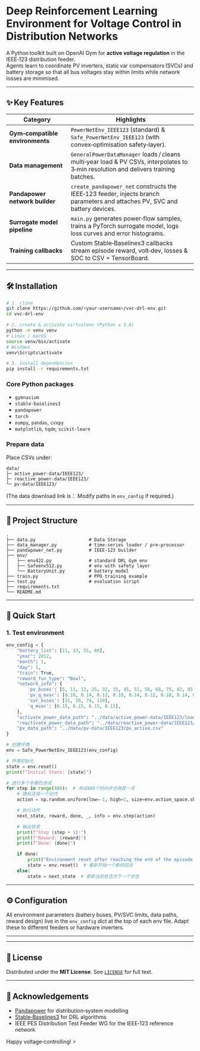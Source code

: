 
# Deep Reinforcement Learning Environment for Voltage Control in Distribution Networks

A Python toolkit built on OpenAI Gym for **active voltage regulation** in the IEEE‑123 distribution feeder.  
Agents learn to coordinate PV inverters, static var compensators (SVCs) and battery storage so that all bus voltages stay within limits while network losses are minimised.

---

## ✨ Key Features

| Category | Highlights |
|----------|------------|
| **Gym‑compatible environments** | `PowerNetEnv_IEEE123` (standard) & `Safe_PowerNetEnv_IEEE123` (with convex‑optimisation safety‑layer). |
| **Data management** | `GeneralPowerDataManager` loads / cleans multi‑year load & PV CSVs, interpolates to 3‑min resolution and delivers training batches. |
| **Pandapower network builder** | `create_pandapower_net` constructs the IEEE‑123 feeder, injects branch parameters and attaches PV, SVC and battery devices. |
| **Surrogate model pipeline** | `main.py` generates power‑flow samples, trains a PyTorch surrogate model, logs loss curves and error histograms. |
| **Training callbacks** | Custom Stable‑Baselines3 callbacks stream episode reward, volt‑dev, losses & SOC to CSV + TensorBoard. |

---

## 🛠️ Installation

```bash
# 1. clone
git clone https://github.com/<your‑username>/vvc‑drl‑env.git
cd vvc‑drl‑env

# 2. create & activate virtualenv (Python ≥ 3.8)
python -m venv venv
# Linux / macOS
source venv/bin/activate
# Windows
venv\Scripts\activate

# 3. install dependencies
pip install -r requirements.txt
````

### Core Python packages

* `gymnasium`
* `stable-baselines3`
* `pandapower`
* `torch`
* `numpy`, `pandas`, `cvxpy`
* `matplotlib`, `tqdm`, `scikit-learn`

### Prepare data

Place CSVs under:

```
data/
├─ active_power-data/IEEE123/
├─ reactive_power-data/IEEE123/
└─ pv-data/IEEE123/
```

(The data download link is：
 Modify paths in `env_config` if required.)

---

## 📁 Project Structure

```
.
├── data.py                    # Data Storage
├── data_manager.py            # time‑series loader / pre‑processor
├── pandapower_net.py          # IEEE‑123 builder
├── env/
│   ├── env422.py              # standard DRL Gym env
│   ├── Safeenv512.py          # env with safety layer
│   └── BatteryUnit.py         # battery model
├── train.py                   # PPO training example
├── test.py                    # evaluation script
├── requirements.txt
└── README.md
```

---

## 🚀 Quick Start

### 1. Test environment

```python
env_config = {
    "battery_list": [11, 33, 55, 80],
    "year": 2012,
    "month": 1,
    "day": 1,
    "train": True,
    "reward_fun_type": "Bowl",
    "network_info": {
        'pv_buses': [5, 11, 12, 25, 32, 35, 45, 51, 56, 66, 75, 82, 85, 101, 110],
        'pv_q_mvar': [0.10, 0.14, 0.12, 0.10, 0.14, 0.12, 0.10, 0.14, 0.12, 0.10, 0.10, 0.14, 0.12, 0.10, 0.14],
        'svc_buses': [31, 50, 74, 110],
        'q_mvar': [0.15, 0.15, 0.15, 0.15],
    },
    "activate_power_data_path": "../data/active_power-data/IEEE123/load_active.csv",
    "reactivate_power_data_path": "../data/reactive_power-data/IEEE123/load_reactive.csv",
    "pv_data_path": "../data/pv-data/IEEE123/pv_active.csv"
}

# 创建环境
env = Safe_PowerNetEnv_IEEE123(env_config)

# 环境初始化
state = env.reset()
print(f"Initial State: {state}")

# 进行多个步骤的测试
for step in range(480):  # 测试480个时间步也就是一天
    # 随机选择一个动作
    action = np.random.uniform(low=-1, high=1, size=env.action_space.shape)

    # 执行动作
    next_state, reward, done, _, info = env.step(action)

    # 输出信息
    print(f"Step {step + 1}:")
    print(f"Reward: {reward}")
    print(f"Done: {done}")

    if done:
        print("Environment reset after reaching the end of the episode.")
        state = env.reset()  # 重新开始一个新的回合
    else:
        state = next_state  # 更新当前状态为下一个状态
```


---

## ⚙️ Configuration

All environment parameters (battery buses, PV/SVC limits, data paths, reward design) live in the `env_config` dict at the top of each env file.
Adapt these to different feeders or hardware inverters.

---


---

## 📄 License

Distributed under the **MIT License**.
See [`LICENSE`](LICENSE) for full text.

---

## 🙏 Acknowledgements

* [Pandapower](https://www.pandapower.org/) for distribution‑system modelling
* [Stable‑Baselines3](https://github.com/DLR-RM/stable-baselines3) for DRL algorithms
* IEEE PES Distribution Test Feeder WG for the IEEE‑123 reference network

Happy voltage‑controlling! ⚡

```
```
